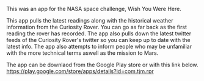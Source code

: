 This was an app for the NASA space challenge, Wish You Were Here.

This app pulls the latest readings along with the historical weather information from the Curiosity Rover. You can go as far back as the first reading the rover has recorded.
The app also pulls down the latest twitter feeds of the Curiosity Rover's twitter so you can keep up to date with the latest info.
The app also attempts to inform people who may be unfamiliar with the more technical terms aswell as the mission to Mars.

The app can be downlaod from the Google Play store or with this link below.
https://play.google.com/store/apps/details?id=com.tjm.rpr
